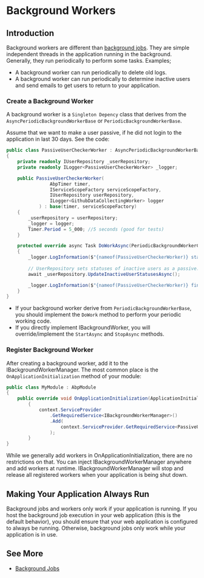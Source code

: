 # Background Workers

## Introduction

Background workers are different than [background jobs](Background-Jobs.md). They are simple independent threads in the application running in the background. Generally, they run periodically to perform some tasks. Examples;

* A background worker can run periodically to delete old logs.
* A background worker can run periodically to determine inactive users and send emails to get users to return to your application.


### Create a Background Worker

A background worker is a `Singleton Depency` class that derives from the `AsyncPeriodicBackgroundWorkerBase` or `PeriodicBackgroundWorkerBase`.

Assume that we want to make a user passive, if he did not login to the application in last 30 days. See the code:

````csharp
public class PassiveUserCheckerWorker : AsyncPeriodicBackgroundWorkerBase
{
    private readonly IUserRepository _userRepository;
    private readonly ILogger<PassiveUserCheckerWorker> _logger;

    public PassiveUserCheckerWorker(
                AbpTimer timer,
                IServiceScopeFactory serviceScopeFactory,
                IUserRepository userRepository,
                ILogger<GithubDataCollectingWorker> logger
            ) : base(timer, serviceScopeFactory)
    {
        _userRepository = userRepository;
        _logger = logger;
        Timer.Period = 5_000; //5 seconds (good for tests)
    }

    protected override async Task DoWorkAsync(PeriodicBackgroundWorkerContext workerContext)
    {
        _logger.LogInformation($"{nameof(PassiveUserCheckerWorker)} started to work.");
        
        // UserRepository sets statuses of inactive users as a passive.
        await _userRepository.UpdateInactiveUserStatusesAsync();

        _logger.LogInformation($"{nameof(PassiveUserCheckerWorker)} finished it's work.");
    }
}
````

* If your background worker derive from `PeriodicBackgroundWorkerBase`, you should implement the `DoWork` method to perform your periodic working code.
* If you directly implement IBackgroundWorker, you will override/implement the `StartAsync` and `StopAsync` methods.

### Register Background Worker

After creating a background worker, add it to the IBackgroundWorkerManager. The most common place is the `OnApplicationInitialization` method of your module:

````csharp
public class MyModule : AbpModule
{
    public override void OnApplicationInitialization(ApplicationInitializationContext context)
        {
            context.ServiceProvider
                .GetRequiredService<IBackgroundWorkerManager>()
                .Add(
                    context.ServiceProvider.GetRequiredService<PassiveUserCheckerWorker>()
                );
        }
}
````

While we generally add workers in OnApplicationInitialization, there are no restrictions on that. You can inject IBackgroundWorkerManager anywhere and add workers at runtime. IBackgroundWorkerManager will stop and release all registered workers when your application is being shut down.

## Making Your Application Always Run

Background jobs and workers only work if your application is running. If you host the background job execution in your web application (this is the default behavior), you should ensure that your web application is configured to always be running. Otherwise, background jobs only work while your application is in use.

## See More
* [Background Jobs](Background-Jobs.md)